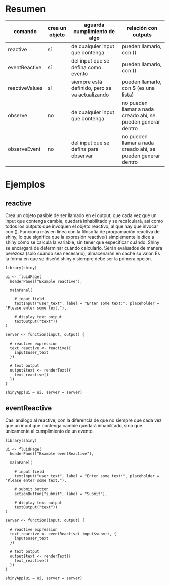 # Resumen

| comando       | crea un objeto | aguarda cumplimiento de algo | relación con outputs |
| ------------- | -------------- | ---------------------------- | -------------------- |
| reactive  | sí   | de cualquier input que contenga                 | pueden llamarlo, con ()         |
| eventReactive  | sí   | del input que se defina como evento                 | pueden llamarlo, con ()         |
| reactiveValues  | sí   | siempre está definido, pero se va actualizando                 | pueden llamarlo, con $ (es una lista)         |
| observe  | no   | de cualquier input que contenga                 | no pueden llamar a nada creado ahí, se pueden generar dentro         |
| observeEvent  | no   | del input que se defina para observar                 | no pueden llamar a nada creado ahí, se pueden generar dentro         |


# Ejemplos

## reactive
Crea un objeto pasible de ser llamado en el output, que cada vez que un input que contenga cambie, quedará inhabilitado y se recalculará, así como todos los outputs que invoquen el objeto reactivo, al que hay que invocar con (). Funciona más en línea con la filosofía de programación reactiva de shiny, lo que significa que la expresión reactive() simplemente le dice a shiny cómo se calcula la variable, sin tener que especificar cuándo. Shiny se encargará de determinar cuándo calcularlo. Serán evaluados de manera perezosa (solo cuando sea necesario), almacenarán en caché su valor. Es la forma en que se diseñó shiny y siempre debe ser la primera opción.

```{r}
library(shiny)

ui <- fluidPage(
  headerPanel("Example reactive"),
  
  mainPanel(
    
    # input field
    textInput("user_text", label = "Enter some text:", placeholder = "Please enter some text."),
    
    # display text output
    textOutput("text"))
)

server <- function(input, output) {
  
  # reactive expression
  text_reactive <- reactive({
    input$user_text
  })
  
  # text output
  output$text <- renderText({
    text_reactive()
  })
}

shinyApp(ui = ui, server = server)
```

## eventReactive
Casi análogo al reactive, con la diferencia de que no siempre que cada vez que un input que contenga cambie quedará inhabilitado, sino que únicamente al cumplimiento de un evento.

```{r}
library(shiny)

ui <- fluidPage(
  headerPanel("Example eventReactive"),
  
  mainPanel(
    
    # input field
    textInput("user_text", label = "Enter some text:", placeholder = "Please enter some text."),

    # submit button
    actionButton("submit", label = "Submit"),
    
    # display text output
    textOutput("text"))
)

server <- function(input, output) {
  
  # reactive expression
  text_reactive <- eventReactive( input$submit, {
    input$user_text
  })
  
  # text output
  output$text <- renderText({
    text_reactive()
  })
}

shinyApp(ui = ui, server = server)
```
